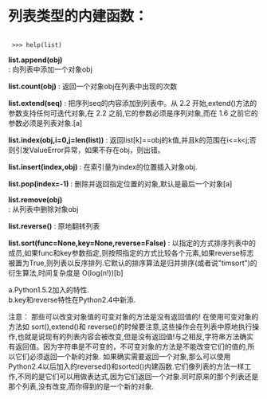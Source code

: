 # 列表类型的内建函数：

~~~

 >>> help(list)

~~~

**list.append(obj)**	
:   向列表中添加一个对象obj

**list.count(obj)**
:   返回一个对象obj在列表中出现的次数

**list.extend(seq)**
:   把序列seq的内容添加到列表中。从 2.2 开始,extend()方法的参数支持任何可迭代对象,在 2.2 之前,它的参数必须是序列对象,而在 1.6 之前它的参数必须是列表对象.\[a\]

**list.index(obj,i=0,j=len(list))**
:   返回list[k]==obj的k值,并且k的范围在i<=k<j;否则引发ValueError异常，如果不存在obj，则出错。

**list.insert(index,obj)**
:   在索引量为index的位置插入对象obj.

**list.pop(index=-1)**
:   删除并返回指定位置的对象,默认是最后一个对象\[a\]

**list.remove(obj)**	
:   从列表中删除对象obj

**list.reverse()**
:   原地翻转列表

**list.sort(func=None,key=None,reverse=False)**
:   以指定的方式排序列表中的成员,如果func和key参数指定,则按照指定的方式比较各个元素,如果reverse标志被置为True,则列表以反序排列.它默认的排序算法是归并排序(或者说"timsort")的衍生算法,时间复杂度是 O(log(n!))\[b\]

a.Python1.5.2加入的特性.    
b.key和reverse特性在Python2.4中新添.

注意：
那些可以改变对象值的可变对象的方法是没有返回值的!
在使用可变对象的方法如 sort(),extend()和 reverse()的时候要注意,这些操作会在列表中原地执行操作,也就是说现有的列表内容会被改变,但是没有返回值!与之相反,字符串方法确实有返回值。因为字符串是不可变的，不可变对象的方法是不能改变它们的值的,所以它们必须返回一个新的对象.
如果确实需要返回一个对象,那么可以使用Python2.4以后加入的reversed()和sorted()内建函数.它们像列表的方法一样工作,不同的是它们可以用做表达式,因为它们返回一个对象.同时原来的那个列表还是那个列表,没有改变,而你得到的是一个新的对象.
